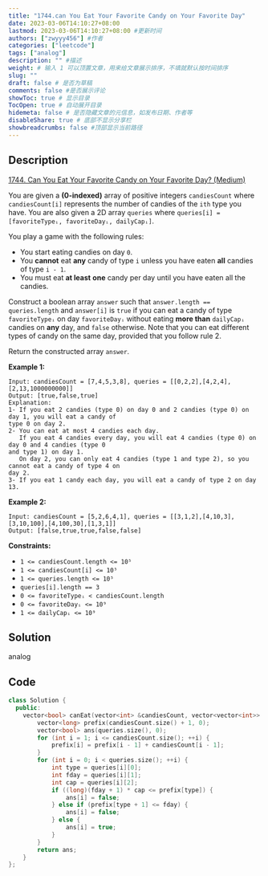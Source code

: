 ```yaml
---
title: "1744.can You Eat Your Favorite Candy on Your Favorite Day"
date: 2023-03-06T14:10:27+08:00
lastmod: 2023-03-06T14:10:27+08:00 #更新时间
authors: ["zwyyy456"] #作者
categories: ["leetcode"]
tags: ["analog"]
description: "" #描述
weight: # 输入 1 可以顶置文章，用来给文章展示排序，不填就默认按时间排序
slug: ""
draft: false # 是否为草稿
comments: false #是否展示评论
showToc: true # 显示目录
TocOpen: true # 自动展开目录
hidemeta: false # 是否隐藏文章的元信息，如发布日期、作者等
disableShare: true # 底部不显示分享栏
showbreadcrumbs: false #顶部显示当前路径
---
```

## Description
[1744. Can You Eat Your Favorite Candy on Your Favorite Day? (Medium)](https://leetcode.com/problems/can-you-eat-your-favorite-candy-on-your-favorite-day/)

You are given a **(0-indexed)** array of positive integers `candiesCount` where `candiesCount[i]`
represents the number of candies of the `ith` type you have. You are also given a 2D array `queries`
where `queries[i] = [favoriteTypeᵢ, favoriteDayᵢ, dailyCapᵢ]`.

You play a game with the following rules:

- You start eating candies on day `0`.
- You **cannot** eat **any** candy of type `i` unless you have eaten **all** candies of type `i -
1`.
- You must eat **at least** **one** candy per day until you have eaten all the candies.

Construct a boolean array `answer` such that `answer.length == queries.length` and `answer[i]` is
`true` if you can eat a candy of type `favoriteTypeᵢ` on day `favoriteDayᵢ` without eating **more
than** `dailyCapᵢ` candies on **any** day, and `false` otherwise. Note that you can eat different
types of candy on the same day, provided that you follow rule 2.

Return the constructed array  `answer`.

**Example 1:**

```
Input: candiesCount = [7,4,5,3,8], queries = [[0,2,2],[4,2,4],[2,13,1000000000]]
Output: [true,false,true]
Explanation:
1- If you eat 2 candies (type 0) on day 0 and 2 candies (type 0) on day 1, you will eat a candy of
type 0 on day 2.
2- You can eat at most 4 candies each day.
   If you eat 4 candies every day, you will eat 4 candies (type 0) on day 0 and 4 candies (type 0
and type 1) on day 1.
   On day 2, you can only eat 4 candies (type 1 and type 2), so you cannot eat a candy of type 4 on
day 2.
3- If you eat 1 candy each day, you will eat a candy of type 2 on day 13.

```

**Example 2:**

```
Input: candiesCount = [5,2,6,4,1], queries = [[3,1,2],[4,10,3],[3,10,100],[4,100,30],[1,3,1]]
Output: [false,true,true,false,false]

```

**Constraints:**

- `1 <= candiesCount.length <= 10⁵`
- `1 <= candiesCount[i] <= 10⁵`
- `1 <= queries.length <= 10⁵`
- `queries[i].length == 3`
- `0 <= favoriteTypeᵢ < candiesCount.length`
- `0 <= favoriteDayᵢ <= 10⁹`
- `1 <= dailyCapᵢ <= 10⁹`

## Solution
analog

## Code
```cpp
class Solution {
  public:
    vector<bool> canEat(vector<int> &candiesCount, vector<vector<int>> &queries) {
        vector<long> prefix(candiesCount.size() + 1, 0);
        vector<bool> ans(queries.size(), 0);
        for (int i = 1; i <= candiesCount.size(); ++i) {
            prefix[i] = prefix[i - 1] + candiesCount[i - 1];
        }
        for (int i = 0; i < queries.size(); ++i) {
            int type = queries[i][0];
            int fday = queries[i][1];
            int cap = queries[i][2];
            if ((long)(fday + 1) * cap <= prefix[type]) {
                ans[i] = false;
            } else if (prefix[type + 1] <= fday) {
                ans[i] = false;
            } else {
                ans[i] = true;
            }
        }
        return ans;
    }
};
```